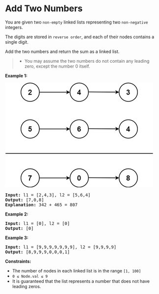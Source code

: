 # Add Two Numbers

You are given two `non-empty` linked lists representing two `non-negative` integers.

 The digits are stored in `reverse order`, and each of their nodes contains a single digit.

 Add the two numbers and return the sum as a linked list.

> * You may assume the two numbers do not contain any leading zero, except the number 0 itself.


**Example 1:**

![Lists](img/AddTwoNumbers0.jpg)

<pre>
<b>Input:</b> l1 = [2,4,3], l2 = [5,6,4]
<b>Output:</b> [7,0,8]
<b>Explanation:</b> 342 + 465 = 807
</pre>

**Example 2:**
<pre>
<b>Input:</b> l1 = [0], l2 = [0]
<b>Output:</b> [0]
</pre>

**Example 3:**
<pre>
<b>Input:</b> l1 = [9,9,9,9,9,9,9], l2 = [9,9,9,9]
<b>Output:</b> [8,9,9,9,0,0,0,1]
</pre>

**Constraints:**

* The number of nodes in each linked list is in the range `[1, 100]`
* <code>0  &le; Node.val &le; 9</code>
* It is guaranteed that the list represents a number that does not have leading zeros.
